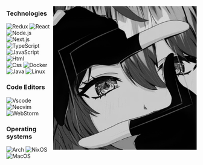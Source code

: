 <div align="center">

<div align="right">
  
<br><br><br><br>

<img align="right" src="meow.jpg" width="380px" height="380px">

</div>

<div align="left">
  
### Technologies
![Redux](https://img.shields.io/badge/Redux%20-B2BEB5?style=for-the-badge&logo=redux&logoColor=000000)
![React](https://img.shields.io/badge/React%20-B2BEB5?style=for-the-badge&logo=react&logoColor=000000)
![Node.js](https://img.shields.io/badge/Node.js%20-B2BEB5?style=for-the-badge&logo=node.js&logoColor=000000)
![Next.js](https://img.shields.io/badge/Next.js%20-B2BEB5?style=for-the-badge&logo=next.js&logoColor=000000)<br>
![TypeScript](https://img.shields.io/badge/Typescript%20-B2BEB5?style=for-the-badge&logo=typescript&logoColor=000000)
![JavaScript](https://img.shields.io/badge/Javascript%20-B2BEB5?style=for-the-badge&logo=javascript&logoColor=000000)
![Html](https://img.shields.io/badge/Html%20-B2BEB5?style=for-the-badge&logo=html5&logoColor=000000)<br>
![Css](https://img.shields.io/badge/Css%20-B2BEB5?style=for-the-badge&logo=tailwindcss&logoColor=000000)
![Docker](https://img.shields.io/badge/Docker%20-B2BEB5?style=for-the-badge&logo=docker&logoColor=000000)
![Java](https://img.shields.io/badge/Java%20-B2BEB5?style=for-the-badge&logo=openJDK&logoColor=000000)
![Linux](https://img.shields.io/badge/Linux%20-B2BEB5?style=for-the-badge&logo=linux&logoColor=000000)

### Code Editors  
![Vscode](https://img.shields.io/badge/%20Vscode-B2BEB5?style=for-the-badge&logo=vscodium&logoColor=000000)
![Neovim](https://img.shields.io/badge/%20Neovim-B2BEB5?style=for-the-badge&logo=neovim&logoColor=000000)
![WebStorm](https://img.shields.io/badge/%20WebStorm-B2BEB5?style=for-the-badge&logo=webstorm&logoColor=000000)


### Operating systems
![Arch](https://img.shields.io/badge/Arch%20-B2BEB5?style=for-the-badge&logo=arch-linux&logoColor=000000)
![NixOS](https://img.shields.io/badge/NixOS%20-B2BEB5?style=for-the-badge&logo=nixos&logoColor=000000)
![MacOS](https://img.shields.io/badge/MacOS%20-B2BEB5?style=for-the-badge&logo=macos&logoColor=000000)
</div>
